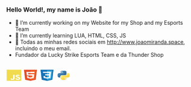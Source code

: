 ### Hello World!, my name is João 👋

- 🔭 I’m currently working on my Website for my Shop and my Esports Team
- 🌱 I’m currently learning LUA, HTML, CSS, JS
- 💬 Todas as minhas redes sociais em http://www.joaomiranda.space, incluindo o meu email.
- Fundador da Lucky Strike Esports Team e da Thunder Shop

<div style="display: inline_block"><br>
  <img align="center" alt="Rafa-Js" height="30" width="40" src="https://raw.githubusercontent.com/devicons/devicon/master/icons/javascript/javascript-plain.svg">
  <img align="center" alt="Rafa-HTML" height="30" width="40" src="https://raw.githubusercontent.com/devicons/devicon/master/icons/html5/html5-original.svg">
  <img align="center" alt="Rafa-CSS" height="30" width="40" src="https://raw.githubusercontent.com/devicons/devicon/master/icons/css3/css3-original.svg">
  <img align="center" alt="Rafa-Python" height="30" width="40" src="https://raw.githubusercontent.com/devicons/devicon/master/icons/python/python-original.svg">
</div>
